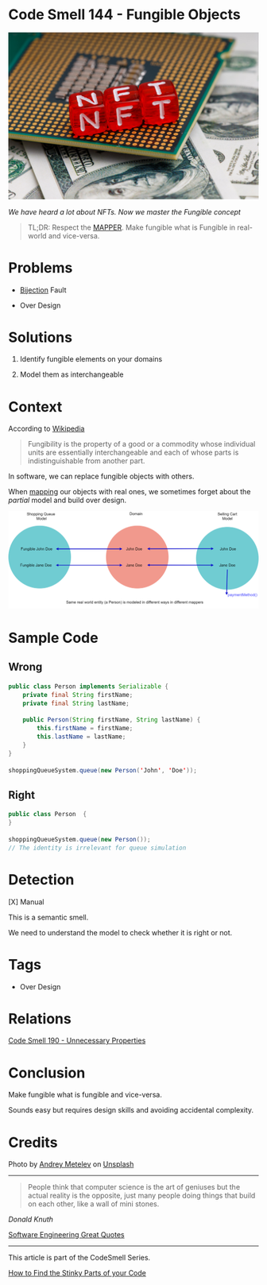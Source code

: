 # Code Smell 144 - Fungible Objects

![Code Smell 144 - Fungible Objects](Code%20Smell%20144%20-%20Fungible%20Objects.jpg)

*We have heard a lot about NFTs. Now we master the Fungible concept*

> TL;DR: Respect the [MAPPER](https://github.com/mcsee/Software-Design-Articles/tree/main/Articles/Theory/What%20is%20(wrong%20with)%20software/readme.md). Make fungible what is Fungible in real-world and vice-versa.

# Problems

- [Bijection](https://github.com/mcsee/Software-Design-Articles/tree/main/Articles/Theory/The%20One%20and%20Only%20Software%20Design%20Principle/readme.md) Fault

- Over Design

# Solutions

1. Identify fungible elements on your domains

2. Model them as interchangeable

# Context

According to [Wikipedia](https://en.wikipedia.org/wiki/Fungibility)

> Fungibility is the property of a good or a commodity whose individual units are essentially interchangeable and each of whose parts is indistinguishable from another part.

In software, we can replace fungible objects with others.

When [mapping](https://github.com/mcsee/Software-Design-Articles/tree/main/Articles/Theory/What%20is%20(wrong%20with)%20software/readme.md) our objects with real ones, we sometimes forget about the *partial* model and build over design. 

![Fungible Model](Fungible%20Model.png) 

# Sample Code

## Wrong

[Gist Url]: # (https://gist.github.com/mcsee/3fc2c7089aa88088a73138ee6b62e675)

```java
public class Person implements Serializable {
    private final String firstName;
    private final String lastName;

    public Person(String firstName, String lastName) {
        this.firstName = firstName;
        this.lastName = lastName;
    }
}

shoppingQueueSystem.queue(new Person('John', 'Doe'));
```

## Right

[Gist Url]: # (https://gist.github.com/mcsee/97a8fd4467d51b6769f7ba63210dddee)

```java
public class Person  { 
} 

shoppingQueueSystem.queue(new Person());
// The identity is irrelevant for queue simulation
```

# Detection

[X] Manual

This is a semantic smell.

We need to understand the model to check whether it is right or not.

# Tags

- Over Design

# Relations

[Code Smell 190 - Unnecessary Properties](https://github.com/mcsee/Software-Design-Articles/tree/main/Articles/Code%20Smells/Code%20Smell%20190%20-%20Unnecessary%20Properties/readme.md)

# Conclusion

Make fungible what is fungible and vice-versa.

Sounds easy but requires design skills and avoiding accidental complexity.

# Credits

Photo by [Andrey Metelev](https://unsplash.com/@metelevan) on [Unsplash](https://unsplash.com/s/photos/nft)
  
* * *

> People think that computer science is the art of geniuses but the actual reality is the opposite, just many people doing things that build on each other, like a wall of mini stones.

_Donald Knuth_
 
[Software Engineering Great Quotes](https://github.com/mcsee/Software-Design-Articles/tree/main/Articles/Quotes/Software%20Engineering%20Great%20Quotes/readme.md)

* * *

This article is part of the CodeSmell Series.

[How to Find the Stinky Parts of your Code](https://github.com/mcsee/Software-Design-Articles/tree/main/Articles/Code%20Smells/How%20to%20Find%20the%20Stinky%20parts%20of%20your%20Code/readme.md)